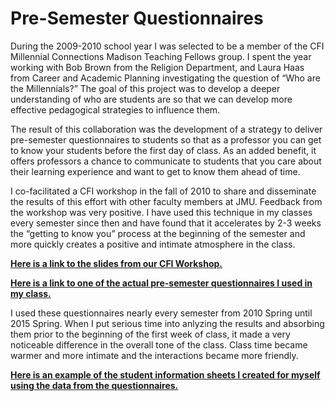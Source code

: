 # Pre-Semester Questionnaires

During the 2009-2010 school year I was selected to be a member of the CFI Millennial Connections Madison Teaching Fellows group.  I spent the year working with Bob Brown from the Religion Department, and Laura Haas from Career and Academic Planning investigating the question of “Who are the Millennials?”  The goal of this project was to develop a deeper understanding of who are students are so that we can develop more effective pedagogical strategies to influence them.

The result of this collaboration was the development of a strategy to deliver pre-semester questionnaires to students so that as a professor you can get to know your students before the first day of class.  As an added benefit, it offers professors a chance to communicate to students that you care about their learning experience and want to get to know them ahead of time.

I co-facilitated a CFI workshop in the fall of 2010 to share and disseminate the results of this effort with other faculty members at JMU.  Feedback from the workshop was very positive.  I have used this technique in my classes every semester since then and have found that it accelerates by 2-3 weeks the “getting to know you” process at the beginning of the semester and more quickly creates a positive and intimate atmosphere in the class.

[**Here is a link to the slides from our CFI Workshop.**](https://github.com/morphatic/sis-portfolio/raw/master/supporting_materials/misc/2010--CFI--WorkshopClassroomClimate.pdf)

[**Here is a link to one of the actual pre-semester questionnaires I used in my class.**](https://jmu.co1.qualtrics.com/jfe/form/SV_0dfsdS1TLnkz7uZ)

I used these questionnaires nearly every semester from 2010 Spring until 2015 Spring. When I put serious time into
anlyzing the results and absorbing them prior to the beginning of the first week of class, it made a very noticeable
difference in the overall tone of the class. Class time became warmer and more intimate and the interactions became
more friendly.

[**Here is an example of the student information sheets I created for myself using the data from the questionnaires.**](https://github.com/morphatic/sis-portfolio/raw/master/supporting_materials/misc/pre-semester_questionnaires/2013_1_ISAT_252_student_profiles.pdf)